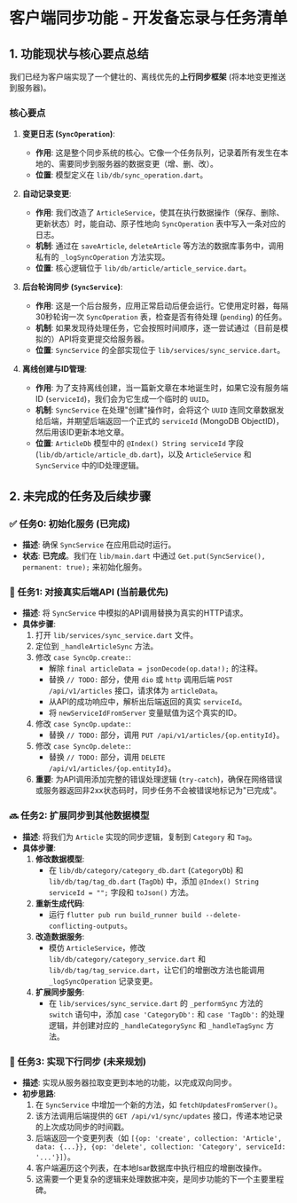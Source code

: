 # 客户端同步功能 - 开发备忘录与任务清单

## 1. 功能现状与核心要点总结

我们已经为客户端实现了一个健壮的、离线优先的**上行同步框架** (将本地变更推送到服务器)。

### 核心要点

1.  **变更日志 (`SyncOperation`)**:
    -   **作用**: 这是整个同步系统的核心。它像一个任务队列，记录着所有发生在本地的、需要同步到服务器的数据变更（增、删、改）。
    -   **位置**: 模型定义在 `lib/db/sync_operation.dart`。

2.  **自动记录变更**:
    -   **作用**: 我们改造了 `ArticleService`，使其在执行数据操作（保存、删除、更新状态）时，能自动、原子性地向 `SyncOperation` 表中写入一条对应的日志。
    -   **机制**: 通过在 `saveArticle`, `deleteArticle` 等方法的数据库事务中，调用私有的 `_logSyncOperation` 方法实现。
    -   **位置**: 核心逻辑位于 `lib/db/article/article_service.dart`。

3.  **后台轮询同步 (`SyncService`)**:
    -   **作用**: 这是一个后台服务，应用正常启动后便会运行。它使用定时器，每隔30秒轮询一次 `SyncOperation` 表，检查是否有待处理 (`pending`) 的任务。
    -   **机制**: 如果发现待处理任务，它会按照时间顺序，逐一尝试通过（目前是模拟的）API将变更提交给服务器。
    -   **位置**: `SyncService` 的全部实现位于 `lib/services/sync_service.dart`。

4.  **离线创建与ID管理**:
    -   **作用**: 为了支持离线创建，当一篇新文章在本地诞生时，如果它没有服务端ID (`serviceId`)，我们会为它生成一个临时的 `UUID`。
    -   **机制**: `SyncService` 在处理"创建"操作时，会将这个 `UUID` 连同文章数据发给后端，并期望后端返回一个正式的 `serviceId` (MongoDB ObjectID)，然后用该ID更新本地文章。
    -   **位置**: `ArticleDb` 模型中的 `@Index() String serviceId` 字段 (`lib/db/article/article_db.dart`)，以及 `ArticleService` 和 `SyncService` 中的ID处理逻辑。

## 2. 未完成的任务及后续步骤

### ✅ 任务0: 初始化服务 (已完成)
-   **描述**: 确保 `SyncService` 在应用启动时运行。
-   **状态**: **已完成**。我们在 `lib/main.dart` 中通过 `Get.put(SyncService(), permanent: true);` 来初始化服务。

### 🚧 任务1: 对接真实后端API (当前最优先)
-   **描述**: 将 `SyncService` 中模拟的API调用替换为真实的HTTP请求。
-   **具体步骤**:
    1.  打开 `lib/services/sync_service.dart` 文件。
    2.  定位到 `_handleArticleSync` 方法。
    3.  修改 `case SyncOp.create:`:
        -   解除 `final articleData = jsonDecode(op.data!);` 的注释。
        -   替换 `// TODO:` 部分，使用 `dio` 或 `http` 调用后端 `POST /api/v1/articles` 接口，请求体为 `articleData`。
        -   从API的成功响应中，解析出后端返回的真实 `serviceId`。
        -   将 `newServiceIdFromServer` 变量赋值为这个真实的ID。
    4.  修改 `case SyncOp.update:`:
        -   替换 `// TODO:` 部分，调用 `PUT /api/v1/articles/{op.entityId}`。
    5.  修改 `case SyncOp.delete:`:
        -   替换 `// TODO:` 部分，调用 `DELETE /api/v1/articles/{op.entityId}`。
    6.  **重要**: 为API调用添加完整的错误处理逻辑 (`try-catch`)，确保在网络错误或服务器返回非2xx状态码时，同步任务不会被错误地标记为"已完成"。

### 🔜 任务2: 扩展同步到其他数据模型
-   **描述**: 将我们为 `Article` 实现的同步逻辑，复制到 `Category` 和 `Tag`。
-   **具体步骤**:
    1.  **修改数据模型**:
        -   在 `lib/db/category/category_db.dart` (`CategoryDb`) 和 `lib/db/tag/tag_db.dart` (`TagDb`) 中，添加 `@Index() String serviceId = "";` 字段和 `toJson()` 方法。
    2.  **重新生成代码**:
        -   运行 `flutter pub run build_runner build --delete-conflicting-outputs`。
    3.  **改造数据服务**:
        -   模仿 `ArticleService`，修改 `lib/db/category/category_service.dart` 和 `lib/db/tag/tag_service.dart`，让它们的增删改方法也能调用 `_logSyncOperation` 记录变更。
    4.  **扩展同步服务**:
        -   在 `lib/services/sync_service.dart` 的 `_performSync` 方法的 `switch` 语句中，添加 `case 'CategoryDb':` 和 `case 'TagDb':` 的处理逻辑，并创建对应的 `_handleCategorySync` 和 `_handleTagSync` 方法。

### 🚀 任务3: 实现下行同步 (未来规划)
-   **描述**: 实现从服务器拉取变更到本地的功能，以完成双向同步。
-   **初步思路**:
    1.  在 `SyncService` 中增加一个新的方法，如 `fetchUpdatesFromServer()`。
    2.  该方法调用后端提供的 `GET /api/v1/sync/updates` 接口，传递本地记录的上次成功同步的时间戳。
    3.  后端返回一个变更列表（如 `[{op: 'create', collection: 'Article', data: {...}}, {op: 'delete', collection: 'Category', serviceId: '...'}]`）。
    4.  客户端遍历这个列表，在本地Isar数据库中执行相应的增删改操作。
    5.  这需要一个更复杂的逻辑来处理数据冲突，是同步功能的下一个主要里程碑。 
